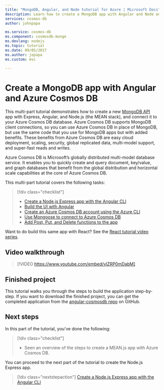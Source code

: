 ```yaml
---
title: "MongoDB, Angular, and Node tutorial for Azure | Microsoft Docs"
description: Learn how to create a MongoDB app with Angular and Node on Azure Cosmos DB using the exact same APIs you use for MongoDB with this video based tutorial series.
services: cosmos-db
author: johnpapa

ms.service: cosmos-db
ms.component: cosmosdb-mongo
ms.devlang: nodejs
ms.topic: tutorial
ms.date: 09/05/2017
ms.author: jopapa
ms.custom: mvc

---
```

# Create a MongoDB app with Angular and Azure Cosmos DB 

This multi-part tutorial demonstrates how to create a new [MongoDB API](mongodb-introduction.md) app with Express, Angular, and Node.js (the MEAN stack), and connect it to your Azure Cosmos DB database. Azure Cosmos DB supports MongoDB client connections, so you can use Azure Cosmos DB in place of MongoDB, but use the same code that you use for MongoDB apps but with added benefits. These benefits from Azure Cosmos DB are easy cloud deployment, scaling, security, global replicated data, multi-model support, and super-fast reads and writes. 

Azure Cosmos DB is Microsoft’s globally distributed multi-model database service. It enables you to quickly create and query document, key/value, and graph databases that benefit from the global distribution and horizontal scale capabilities at the core of Azure Cosmos DB. 

This multi-part tutorial covers the following tasks:

> [!div class="checklist"]
> * [Create a Node.js Express app with the Angular CLI](tutorial-develop-mongodb-nodejs-part2.md)
> * [Build the UI with Angular](tutorial-develop-mongodb-nodejs-part3.md)
> * [Create an Azure Cosmos DB account using the Azure CLI](tutorial-develop-mongodb-nodejs-part4.md) 
> * [Use Mongoose to connect to Azure Cosmos DB](tutorial-develop-mongodb-nodejs-part5.md)
> * [Add Post, Put, and Delete functions to the app](tutorial-develop-mongodb-nodejs-part6.md)

Want to do build this same app with React? See the [React tutorial video series](tutorial-develop-mongodb-react.md).

## Video walkthrough

> [!VIDEO https://www.youtube.com/embed/vlZRP0mDabM]

## Finished project 

This tutorial walks you through the steps to build the application step-by-step. If you want to download the finished project, you can get the completed application from the [angular-cosmosdb repo](https://github.com/Azure-Samples/angular-cosmosdb) on GitHub.

## Next steps

In this part of the tutorial, you've done the following:

> [!div class="checklist"]
> * Seen an overview of the steps to create a MEAN.js app with Azure Cosmos DB. 

You can proceed to the next part of the tutorial to create the Node.js Express app.

> [!div class="nextstepaction"]
> [Create a Node.js Express app with the Angular CLI](tutorial-develop-mongodb-nodejs-part2.md)
